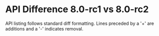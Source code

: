 # API Difference 8.0-rc1 vs 8.0-rc2

API listing follows standard diff formatting.
Lines preceded by a '+' are additions and a '-' indicates removal.


